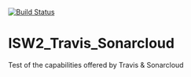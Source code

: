 [![Build Status](https://travis-ci.com/Esposito-Matteo/ISW2_Travis_Sonarcloud.svg?token=b2dqMyD1BTq9QcbURG7n&branch=master)](https://travis-ci.com/Esposito-Matteo/ISW2_Travis_Sonarcloud)
# ISW2_Travis_Sonarcloud
Test of the capabilities offered by Travis &amp; Sonarcloud
